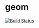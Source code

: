 # geom
[![Build Status](https://travis-ci.org/asamplet/geom.svg?branch=master)](https://travis-ci.org/asamplet/geom)
